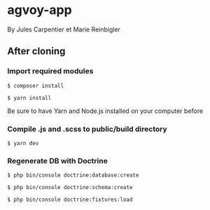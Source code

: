 # agvoy-app

By Jules Carpentier et Marie Reinbigler

## After cloning

### Import required modules

```
$ composer install
```
```
$ yarn install
```

Be sure to have Yarn and Node.js installed on your computer before

### Compile .js and .scss to public/build directory

```
$ yarn dev
```

### Regenerate DB with Doctrine

```
$ php bin/console doctrine:database:create
```
```
$ php bin/console doctrine:schema:create
```
```
$ php bin/console doctrine:fixtures:load
```


